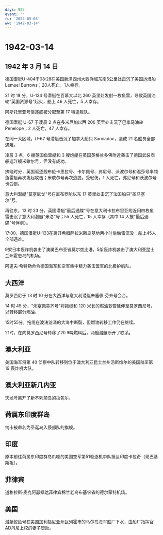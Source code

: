 ```yaml
---
days: 925
event: ''
ru: '2024-09-06'
ww: '1942-03-14'
---
```


# 1942-03-14

## 1942 年 3 月 14 日

德国潜艇U-404于08:28在美国新泽西州大西洋城东南5公里处击沉了美国运煤船Lemuel
Burrows；20人死亡，1人幸存。

21 时 18 分，U-124 号潜艇在百慕大以北 260
英里处发射一枚鱼雷，导致英国油轮"英国资源号"起火，船上 46 人死亡，5
人幸存。

阿斯托里亚号驱逐舰被分配至第 17 特遣舰队。

德国潜艇 U-67 于凌晨 2 点在多米尼加以西 200 英里处击沉了巴拿马油轮
Penelope；2 人死亡，47 人幸存。

在同一大区域，U-67 号潜艇击沉了加拿大船只 Sarniadoc，造成 21
名船员全部遇难。

凌晨 3 点，6 艘英国鱼雷艇和 3
艘炮艇在英国英格兰多佛附近袭击了德国武装商船巡洋舰米歇尔号，但没有成功。

拂晓时分，英国驱逐舰布伦卡思拉号、卡尔佩号、弗尼号、沃波尔号和温莎号率领鱼雷艇再次发起攻击；米歇尔号再次逃脱，受轻伤，1
人死亡，弗尼号和沃波尔号也受损。

意大利潜艇"莫塞尼戈"号在直布罗陀以东 17
英里处击沉了法国船只"圣马塞尔"号。

再往东，13 时 23
分，英国潜艇"最后通牒"号在意大利卡拉布里亚附近用四枚鱼雷击沉了意大利潜艇"米洛"号；55
人死亡，15 人幸存（其中 14 人被"最后通牒"号俘虏）。

17:00，德国潜艇U-133在离开希腊萨拉米斯岛基地两小时后触雷沉没；船上45人全部遇难。

9架日本轰炸机袭击了澳属巴布亚省莫尔兹比港，5架轰炸机袭击了澳大利亚昆士兰州霍恩岛的机场。

阿道夫·希特勒命令德国海军和空军集中精力袭击盟军的北极护航队。

## 大西洋

莫罗西尼于 13 时 10 分在大西洋与意大利潜艇朱塞佩·芬齐号会合。

14 时 45 分，"朱塞佩芬齐号"将拖缆和 120
米长的燃油软管延伸至莫罗西尼号，以转移部分燃油。

15时55分，拖缆在波涛汹涌的大海中断裂，但燃油转移工作仍在继续。

21时，在向莫罗西尼号转移了20.9吨燃料后，两艘潜艇断开了联系。

## 澳大利亚

美国海军将第 40 侦察中队转移到位于澳大利亚昆士兰州汤斯维尔的美国陆军第
19 轰炸机大队。

## 澳大利亚新几内亚

天龙号离开了新不列颠岛的拉包尔。

## 荷属东印度群岛

纳卡被命名为圣诞岛入侵部队的旗舰。

## 印度

原本前往荷属东印度群岛爪哇的美国空军第51驱逐机中队抵达印度卡拉奇（现巴基斯坦）。

## 菲律宾

道格拉斯·麦克阿瑟抵达菲律宾棉兰老岛布基农省的德尔蒙特机场。

## 美国

潜艇鲸鱼号在美国加利福尼亚州瓦列霍市的马尔岛海军船厂下水，由船厂指挥官AD丹尼上校的妻子赞助。
